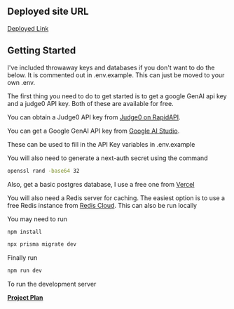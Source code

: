 ## Deployed site URL

[Deployed Link](https://clueless-nu.vercel.app/)

## Getting Started

I've included throwaway keys and databases if you don't want to do the below. It is commented out in .env.example. This can just be moved to your own .env.

The first thing you need to do to get started is to get a google GenAI api key and a judge0 API key. Both of these are available for free.

You can obtain a Judge0 API key from [Judge0 on RapidAPI](https://rapidapi.com/judge0-official/api/judge0-ce/).

You can get a Google GenAI API key from [Google AI Studio](https://aistudio.google.com/u/1/apikey/).

These can be used to fill in the API Key variables in .env.example

You will also need to generate a next-auth secret using the command

```bash
openssl rand -base64 32
```

Also, get a basic postgres database, I use a free one from [Vercel](https://vercel.com/)

You will also need a Redis server for caching. The easiest option is to use a free Redis instance from [Redis Cloud](https://redis.com/redis-enterprise-cloud/overview/). This can also be run locally

You may need to run 

```bash
npm install
```

```bash
npx prisma migrate dev
```

Finally run
```bash
npm run dev
```
To run the development server

**[Project Plan](https://docs.google.com/document/d/1B2Hm8enXvcohJGuzSjPWdjvDlfEop8BRz_GVGimsBlg/edit?usp=sharing)**
